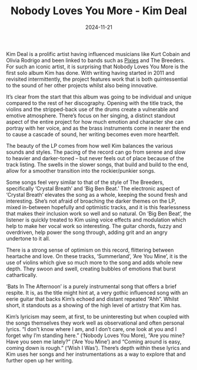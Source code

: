 ﻿---
layout: default
title: Nobody Loves You More - Kim Deal
description:
date: '2024-11-21'
categories:
  - Album
img: 'https://diy-magazine.s3.eu-west-1.amazonaws.com/d/diy/Artists/K/Kim-Deal/_300x300_crop_center-center_60_line/Kim-Deal-Nobody-Loves-You-More-artwork.jpg'
rating: 8.8
---







Kim Deal is a prolific artist having influenced musicians like Kurt Cobain and Olivia Rodrigo and been linked to bands such as  [Pixies](https://northerntransmissions.com/pixies-debut-new-single-motoroller/)  and The Breeders. For such an iconic artist, it is surprising that Nobody Loves You More is the first solo album Kim has done. With writing having started in 2011 and revisited intermittently, the project features work that is both quintessential to the sound of her other projects whilst also being innovative.

It’s clear from the start that this album was going to be individual and unique compared to the rest of her discography. Opening with the title track, the violins and the stripped-back use of the drums create a vulnerable and emotive atmosphere. There’s focus on her singing, a distinct standout aspect of the entire project for how much emotion and character she can portray with her voice, and as the brass instruments come in nearer the end to cause a cascade of sound, her writing becomes even more heartfelt.

The beauty of the LP comes from how well Kim balances the various sounds and styles. The pacing of the record can go from serene and slow to heavier and darker-toned – but never feels out of place because of the track listing. The swells in the slower songs, that build and build to the end, allow for a smoother transition into the rockier/punkier songs.

Some songs feel very similar to that of the style of The Breeders, specifically ‘Crystal Breath’ and ‘Big Ben Beat.’ The electronic aspect of ‘Crystal Breath’ elevates the song as a whole, keeping the sound fresh and interesting. She’s not afraid of broaching the darker themes on the LP, mixed in-between hopefully and optimistic tracks, and it is this fearlessness that makes their inclusion work so well and so natural. On ‘Big Ben Beat’, the listener is quickly treated to Kim using voice effects and modulation which help to make her vocal work so interesting. The guitar chords, fuzzy and overdriven, help power the song through, adding grit and an angry undertone to it all.

There is a strong sense of optimism on this record, flittering between heartache and love. On these tracks, ‘Summerland’, ‘Are You Mine’, it is the use of violins which give so much more to the song and adds whole new depth. They swoon and swell, creating bubbles of emotions that burst cathartically.

‘Bats In The Afternoon’ is a purely instrumental song that offers a brief respite. It is, as the title might hint at, a very gothic influenced song with an eerie guitar that backs Kim’s echoed and distant repeated “Ahh”. Whilst short, it standouts as a showing of the high level of artistry that Kim has.

Kim’s lyricism may seem, at first, to be uninteresting but when coupled with the songs themselves they work well as observational and often personal lyrics. “I don’t know where I am, and I don’t care, one look at you and I forget why I’m standing here.” (‘Nobody Loves You More), “Are you mine? Have you seen me lately?” (‘Are You Mine’) and “Coming around is easy, coming down is rough.” (‘Wish I Was’). There’s depth within these lyrics and Kim uses her songs and her instrumentations as a way to explore that and further open up her writing.
